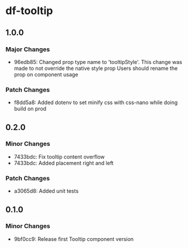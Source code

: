 # df-tooltip

## 1.0.0

### Major Changes

- 96edb85: Changed prop type name to 'tooltipStyle'.
  This change was made to not override the native style prop
  Users should rename the prop on component usage

### Patch Changes

- f8dd5a8: Added dotenv to set minify css with css-nano while doing build on prod

## 0.2.0

### Minor Changes

- 7433bdc: Fix tooltip content overflow
- 7433bdc: Added placement right and left

### Patch Changes

- a3065d8: Added unit tests

## 0.1.0

### Minor Changes

- 9bf0cc9: Release first Tooltip component version
